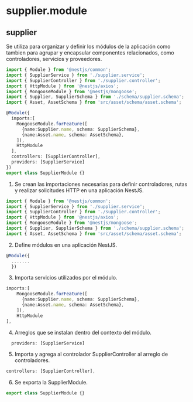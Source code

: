 # supplier.module
## supplier
Se utiliza para organizar y definir los módulos de la aplicación como tambien para agrupar y encapsular componentes relacionados, como controladores, servicios y proveedores.
```ts
import { Module } from '@nestjs/common';
import { SupplierService } from './supplier.service';
import { SupplierController } from './supplier.controller';
import { HttpModule } from '@nestjs/axios';
import { MongooseModule } from '@nestjs/mongoose';
import { Supplier, SupplierSchema } from './schema/supplier.schema';
import { Asset, AssetSchema } from 'src/asset/schema/asset.schema';

@Module({
  imports:[
    MongooseModule.forFeature([
      {name:Supplier.name, schema: SupplierSchema},
      {name:Asset.name, schema: AssetSchema},
    ]),  
    HttpModule
  ],
  controllers: [SupplierController],
  providers: [SupplierService]
})
export class SupplierModule {}
```
1. Se crean las importaciones necesarias para definir controladores, rutas y realizar solicitudes HTTP en una aplicación NestJS.
```ts
import { Module } from '@nestjs/common';
import { SupplierService } from './supplier.service';
import { SupplierController } from './supplier.controller';
import { HttpModule } from '@nestjs/axios';
import { MongooseModule } from '@nestjs/mongoose';
import { Supplier, SupplierSchema } from './schema/supplier.schema';
import { Asset, AssetSchema } from 'src/asset/schema/asset.schema';
```
2. Define módulos en una aplicación NestJS.
```ts
@Module({
  .......
  })
```
3. Importa servicios utilizados por el módulo.
```ts
imports:[
    MongooseModule.forFeature([
      {name:Supplier.name, schema: SupplierSchema},
      {name:Asset.name, schema: AssetSchema},
    ]),  
    HttpModule
],
```
4. Arreglos que se instalan dentro del contexto del módulo.
```ts
  providers: [SupplierService]
```
5. Importa y agrega al controlador SupplierController al arreglo de controladores.
```ts
controllers: [SupplierController],
```
6. Se exporta la SupplierModule.
```ts
export class SupplierModule {}
```

